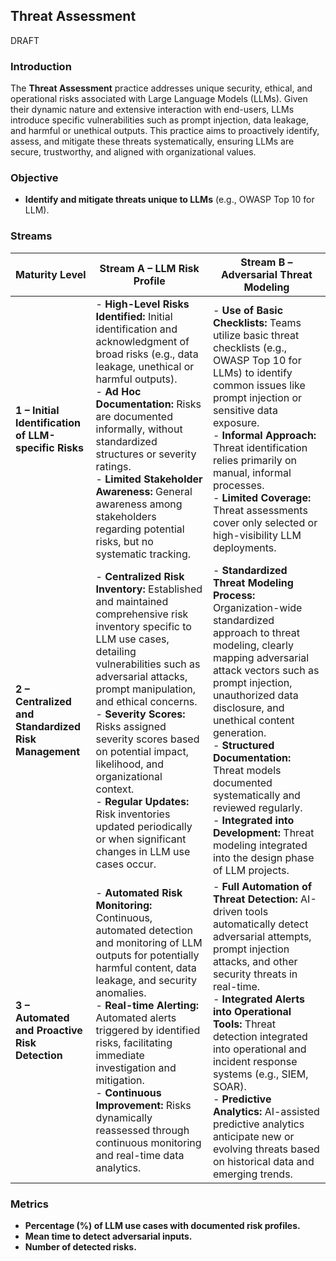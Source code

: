 ## Threat Assessment 
DRAFT

### Introduction

The **Threat Assessment** practice addresses unique security, ethical, and operational risks associated with Large Language Models (LLMs). Given their dynamic nature and extensive interaction with end-users, LLMs introduce specific vulnerabilities such as prompt injection, data leakage, and harmful or unethical outputs. This practice aims to proactively identify, assess, and mitigate these threats systematically, ensuring LLMs are secure, trustworthy, and aligned with organizational values.

### Objective

- **Identify and mitigate threats unique to LLMs** (e.g., OWASP Top 10 for LLM).

### Streams

| Maturity Level | Stream A – LLM Risk Profile | Stream B – Adversarial Threat Modeling |
|----------------|-----------------------------|---------------------------------------|
| **1 – Initial Identification of LLM-specific Risks** | - **High-Level Risks Identified:** Initial identification and acknowledgment of broad risks (e.g., data leakage, unethical or harmful outputs).<br>- **Ad Hoc Documentation:** Risks are documented informally, without standardized structures or severity ratings.<br>- **Limited Stakeholder Awareness:** General awareness among stakeholders regarding potential risks, but no systematic tracking. | - **Use of Basic Checklists:** Teams utilize basic threat checklists (e.g., OWASP Top 10 for LLMs) to identify common issues like prompt injection or sensitive data exposure.<br>- **Informal Approach:** Threat identification relies primarily on manual, informal processes.<br>- **Limited Coverage:** Threat assessments cover only selected or high-visibility LLM deployments. |
| **2 – Centralized and Standardized Risk Management** | - **Centralized Risk Inventory:** Established and maintained comprehensive risk inventory specific to LLM use cases, detailing vulnerabilities such as adversarial attacks, prompt manipulation, and ethical concerns.<br>- **Severity Scores:** Risks assigned severity scores based on potential impact, likelihood, and organizational context.<br>- **Regular Updates:** Risk inventories updated periodically or when significant changes in LLM use cases occur. | - **Standardized Threat Modeling Process:** Organization-wide standardized approach to threat modeling, clearly mapping adversarial attack vectors such as prompt injection, unauthorized data disclosure, and unethical content generation.<br>- **Structured Documentation:** Threat models documented systematically and reviewed regularly.<br>- **Integrated into Development:** Threat modeling integrated into the design phase of LLM projects. |
| **3 – Automated and Proactive Risk Detection** | - **Automated Risk Monitoring:** Continuous, automated detection and monitoring of LLM outputs for potentially harmful content, data leakage, and security anomalies.<br>- **Real-time Alerting:** Automated alerts triggered by identified risks, facilitating immediate investigation and mitigation.<br>- **Continuous Improvement:** Risks dynamically reassessed through continuous monitoring and real-time data analytics. | - **Full Automation of Threat Detection:** AI-driven tools automatically detect adversarial attempts, prompt injection attacks, and other security threats in real-time.<br>- **Integrated Alerts into Operational Tools:** Threat detection integrated into operational and incident response systems (e.g., SIEM, SOAR).<br>- **Predictive Analytics:** AI-assisted predictive analytics anticipate new or evolving threats based on historical data and emerging trends. |

### Metrics

- **Percentage (%) of LLM use cases with documented risk profiles.**
- **Mean time to detect adversarial inputs.**
- **Number of detected risks.**

